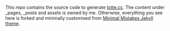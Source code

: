 This repo contains the source code to generate [totte.cc](https://totte.cc). The content under \_pages, \_posts and assets is owned by me. Otherwise, everything you see here is forked and minimally customised from [Minimal Mistakes Jekyll theme](https://github.com/mmistakes/minimal-mistakes).
